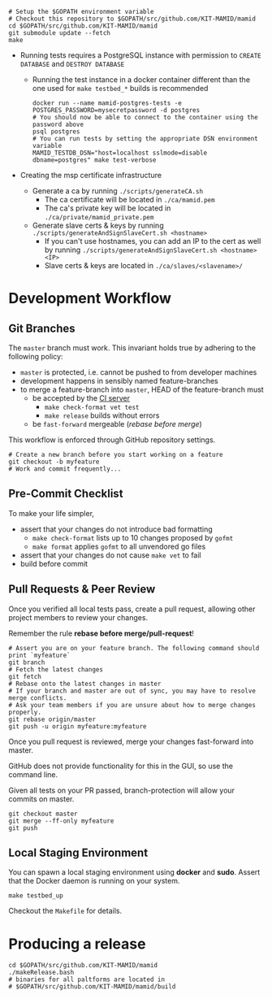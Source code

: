 

  ```
  # Setup the $GOPATH environment variable
  # Checkout this repository to $GOPATH/src/github.com/KIT-MAMID/mamid
  cd $GOPATH/src/github.com/KIT-MAMID/mamid
  git submodule update --fetch
  make
  ```

* Running tests requires a PostgreSQL instance with permission to `CREATE DATABASE` and `DESTROY DATABASE`
  * Running the test instance in a docker container different than the one used for `make testbed_*` builds is recommended

    ```
    docker run --name mamid-postgres-tests -e POSTGRES_PASSWORD=mysecretpassword -d postgres
    # You should now be able to connect to the container using the password above
    psql postgres
    # You can run tests by setting the appropriate DSN environment variable
    MAMID_TESTDB_DSN="host=localhost sslmode=disable dbname=postgres" make test-verbose
    ```

* Creating the msp certificate infrastructure
  * Generate a ca by running `./scripts/generateCA.sh`
     * The ca certificate will be located in `./ca/mamid.pem`
     * The ca's private key will be located in `./ca/private/mamid_private.pem`
  * Generate slave certs & keys by running `./scripts/generateAndSignSlaveCert.sh <hostname>`
     * If you can't use hostnames, you can add an IP to the cert as well by running `./scripts/generateAndSignSlaveCert.sh <hostname> <IP>`
     * Slave certs & keys are located in `./ca/slaves/<slavename>/`

# Development Workflow

## Git Branches

The `master` branch must work. This invariant holds true by adhering to the following policy:

* `master` is protected, i.e. cannot be pushed to from developer machines
* development happens in sensibly named feature-branches
* to merge a feature-branch into `master`, HEAD of the feature-branch must
  * be accepted by the [CI server](https://jenkins.dogcraft.de)
    * `make check-format vet test`
    * `make release` builds without errors 
  * be `fast-forward` mergeable (*rebase before merge*)

This workflow is enforced through GitHub repository settings.

```
# Create a new branch before you start working on a feature
git checkout -b myfeature
# Work and commit frequently...
```

## Pre-Commit Checklist 

To make your life simpler, 

* assert that your changes do not introduce bad formatting
  * `make check-format` lists up to 10 changes proposed by `gofmt`
  * `make format` applies `gofmt` to all unvendored go files
* assert that your changes do not cause `make vet` to fail
* build before commit

## Pull Requests & Peer Review

Once you verified all local tests pass, create a pull request, allowing other project members to review your changes.

Remember the rule **rebase before merge/pull-request**!

```
# Assert you are on your feature branch. The following command should print `myfeature`
git branch
# Fetch the latest changes
git fetch
# Rebase onto the latest changes in master
# If your branch and master are out of sync, you may have to resolve merge conflicts.
# Ask your team members if you are unsure about how to merge changes properly.
git rebase origin/master
git push -u origin myfeature:myfeature 
```

Once you pull request is reviewed, merge your changes fast-forward into master.

GitHub does not provide functionality for this in the GUI, so use the command line.

Given all tests on your PR passed, branch-protection will allow your commits on master.

```
git checkout master
git merge --ff-only myfeature
git push
```

## Local Staging Environment

You can spawn a local staging environment using **docker** and **sudo**.
Assert that the Docker daemon is running on your system.

```
make testbed_up
```
Checkout the `Makefile` for details.

# Producing a release

```
cd $GOPATH/src/github.com/KIT-MAMID/mamid
./makeRelease.bash
# binaries for all paltforms are located in
# $GOPATH/src/github.com/KIT-MAMID/mamid/build 
```

